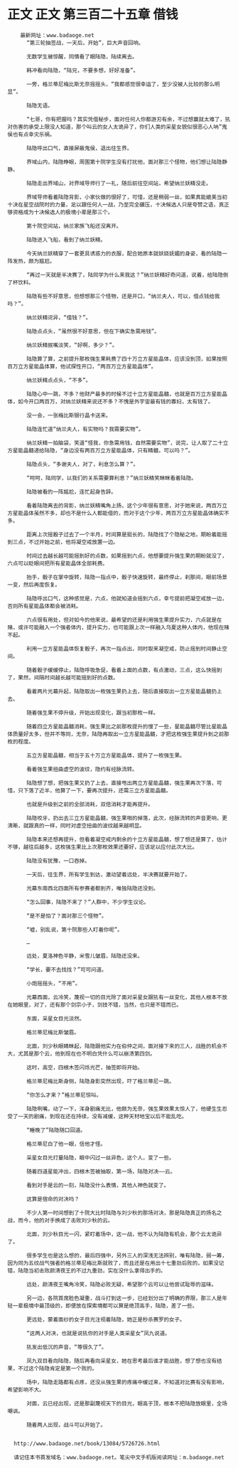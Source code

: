 # 正文 正文 第三百二十五章 借钱
        最新网址：www.badaoge.net
          “第三轮抽签战，一天后，开始”，巨大声音回响。
      
          无数学生被惊醒，同情看了眼陆隐，陆续离去。
      
          韩冲看向陆隐，“陆兄，不要多想，好好准备”。
      
          一旁，格兰蒂尼梅比斯无奈摇摇头，“我都感觉很幸运了，至少没被人比较的那么明显”。
      
          陆隐无语。
      
          “七哥，你有把握吗？其实凭借秘步，面对任何人你都游刃有余，不过想赢就太难了，犼对伤害的承受上限没人知道，那个叫云的女人太诡异了，你们人类的采星女貌似很恶心人呐”鬼侯也有点幸灾乐祸。
      
          陆隐呼出口气，直接屏蔽鬼侯，退出往生界。
      
          界域山内，陆隐睁眼，周围第十院学生没有打扰他，面对那三个怪物，他们想让陆隐静静。
      
          陆隐走出界域山，对界域导师行了一礼，随后前往空间站，希望纳兰妖精没走。
      
          界域导师看着陆隐背影，小家伙做的很好了，可惜，还是稍弱一丝，如果真能媲美当初十决在星空战院时的力量，足以跟任何人一战，乃至完全碾压，十决候选人只是夸赞之语，真正够资格成为十决候选人的极境小辈是那三个。
      
          第十院空间站，纳兰家族飞船还没离开。
      
          陆隐进入飞船，看到了纳兰妖精。
      
          今天纳兰妖精穿了一套更具诱惑力的衣服，配合她原本就妖娆妩媚的身姿，看的陆隐一阵发热，颇为尴尬。
      
          “再过一天就是半决赛了，陆同学为什么来我这？”纳兰妖精好奇问道，说着，给陆隐倒了杯饮料。
      
          陆隐有些不好意思，但想想那三个怪物，还是开口，“纳兰夫人，可以，借点钱给我吗？”。
      
          纳兰妖精诧异，“借钱？”。
      
          陆隐点点头，“虽然很不好意思，但在下确实急需用钱”。
      
          纳兰妖精抿嘴淡笑，“好啊，多少？”。
      
          陆隐算了算，之前提升那枚强生果耗费了四十万立方星能晶体，应该没到顶，如果按照百万立方星能晶体算，他试探性开口，“两百万立方星能晶体”。
      
          纳兰妖精点点头，“不多”。
      
          陆隐心中一跳，不多？他财产最多的时候不过十立方星能晶髓，也就是百万立方星能晶体，如今开口两百万，对纳兰妖精来说还不多？不愧是外宇宙最有钱的寡妇，太有钱了。
      
          没一会，一张梅比斯银行晶卡送来。
      
          陆隐连忙道“纳兰夫人，有实物吗？我需要实物”。
      
          纳兰妖精一拍脑袋，笑道“怪我，你急需用钱，自然需要实物”，说完，让人取了二十立方星能晶髓递给陆隐，“身边没有两百万立方星能晶体，只有精髓，可以吗？”。
      
          陆隐点头，“多谢夫人，对了，利息怎么算？”。
      
          “呵呵，陆同学，以我们的关系需要算利息？”纳兰妖精笑眯眯看着陆隐。
      
          陆隐被看的一阵尴尬，连忙起身告辞。
      
          看着陆隐离去的背影，纳兰妖精嘴角上扬，这个少年很有意思，对于她来说，两百万立方星能晶体虽然不多，却也不是什么人都能借的，而对于这个少年，两百万立方星能晶体确实不多。
      
          距离上次摇骰子过去了一个半月，时间算是挺长的，陆隐找了个隐秘之地，期盼着能摇到三点，不过开始之前，他将凝空戒放置一边。
      
          时间过去越长越可能摇到好的点数，如果摇到六点，他想要提升强生果的期盼就没了，六点可以眨眼间把所有星能晶体全部耗费。
      
          抬手，骰子在掌中旋转，陆隐一指点中，骰子快速旋转，最终停止，刹那间，眼前场景一变，然后再度恢复。
      
          陆隐呼出口气，这种感觉是，六点，他就知道会摇到六点，幸亏提前把凝空戒放一边，否则所有星能晶体都会被消耗。
      
          六点很有用处，但对如今的他来说，最希望的还是利用强生果提升实力，六点就是在赌，或许可能融入一个强者体内，提升实力，也可能跟上次一样融入乌夏这种人体内，他现在赌不起。
      
          利用一立方星能晶体恢复骰子，再次一指点出，同时取来凝空戒，防止摇到时间静止空间。
      
          随着骰子缓缓停止，陆隐呼吸急促，看着上面的点数，有点激动，三点，这么快摇到了，果然，间隔时间越长越可能摇到好的点数。
      
          看着两片光幕升起，陆隐取出一枚强生果扔上去，随后直接取出一立方星能晶髓扔上去。
      
          随着强生果不停升级，开始出现变化，跟当初那枚一样。
      
          随着四立方星能晶髓消耗，强生果比之前那枚提升的慢了一些，星能晶髓尽管比星能晶体质量好太多，但并不等同，无奈，陆隐再取出一立方星能晶髓，才把这枚强生果提升到之前那枚的程度。
      
          五立方星能晶髓，相当于五十万立方星能晶体，提升了一枚强生果。
      
          看着强生果扭曲虚空的波纹，隐约有经脉流转。
      
          陆隐想了想，把强生果又扔了上去，直接甩出两立方星能晶髓，强生果再次下落，可惜，只下落了近半，他算了一下，要再次提升，还需三立方星能晶髓。
      
          也就是升级到之前的全部消耗，双倍消耗才能再提升。
      
          陆隐咬牙，扔出去三立方星能晶髓，强生果啪的掉落，此次，经脉流转的声音更响，更清晰，就跟真的一样，同时对虚空扭曲的波纹越来越明显。
      
          陆隐本来还想再提升，但看着凝空戒内剩余的十立方星能晶髓，想了想还是算了，估计不够，越往后越多，这枚强生果比上次那枚效果还要好，应该足以应付此次大比。
      
          陆隐没有犹豫，一口吞掉。
      
          一天后，往生界，所有学生到达，激动望着远处，半决赛就要开始了。
      
          光幕东南西北四面所有参赛者都到齐，唯独陆隐还没到。
      
          “怎么回事，陆隐不来了？”人群中，不少学生议论。
      
          “是不是怕了？面对那三个怪物”。
      
          “嘘，别乱说，第十院那些人盯着你呢”。
      
          …
      
          远处，夏洛神色平静，米雪儿皱眉，陆隐还没来。
      
          “学长，要不去找找？”可可问道。
      
          小炮摇摇头，“不用”。
      
          光幕西面，云冷笑，蔑视一切的目光除了面对采星女跟犼有一丝变化，其他人根本不放在她眼里，对了，还有那个剑宗小子，剑技不错，当然，也只是不错而已。
      
          东面，采星女目光淡然。
      
          格兰蒂尼梅比斯皱眉。
      
          北面，刘少秋眼睛眯起，陆隐跟他实力在伯仲之间，面对接下来的三人，战胜的机会不大，尤其是那个云，他到现在也不明白凭什么可以崩溃第四剑。
      
          这时，高空，四根木签闪烁光芒，抽签即将开始。
      
          格兰蒂尼梅比斯身侧，陆隐身影突然出现，吓了格兰蒂尼一跳。
      
          “你怎么才来？”格兰蒂尼惊叫。
      
          陆隐咧嘴，动了一下，浑身剧痛无比，他颇为无奈，强生果效果太惊人了，他硬生生忍受了一天的剧痛，到现在还在持续，没有减缓，这种天材地宝以后不能乱吃。
      
          “睡晚了”陆隐随口回道。
      
          格兰蒂尼白了他一眼，信他才怪。
      
          采星女目光打量陆隐，眼中闪过一丝异色，这个人，变了一些。
      
          随着四道星能冲出，四根木签被抽取，第一场，陆隐对决——云。
      
          看到对手是云的一刻，陆隐没什么表情，其他人神色就变了。
      
          这算是宿命的对决吗？
      
          不少人第一时间想到了十院大比时陆隐与刘少秋的那场对决，那是陆隐真正的扬名之战，而今，他的对手换成了击败刘少秋的云。
      
          北面，刘少秋目光一闪，紧盯着场中，这一战，他不认为陆隐有机会，那个云太诡异了。
      
          很多学生也是这么想的，最后四强中，另外三人的深浅无法辨别，唯有陆隐，弱一筹，因为同为五纹战气强者的格兰蒂尼梅比斯就败了，而且还是在用出十七重劲后败的，如果没记错，陆隐当初击败颜清夜王的不过九重劲，实在没什么拿得出手的。
      
          远处，颜清夜王嘴角冷笑，陆隐必败无疑，希望那个云可以让他尝试耻辱的滋味。
      
          另一边，各院首席脸色凝重，战斗打到这一步，已经划分出了明确的界限，那三人是年轻一辈极境中最顶级的，即便放在探索境都可以算是绝顶高手，陆隐，差了一些。
      
          更远处，蒙着面纱的女子目光注视着陆隐，她正是秒杀赛罗的女子。
      
          “这两人对决，也就是说犼你的对手是人类采星女”凤九说道。
      
          犼发出低沉的声音，“等很久了”。
      
          凤九双目看向陆隐，随后再看向采星女，她在思考最后谁才能战胜，想了想也没有结果，不过这个陆隐肯定是第一个败的。
      
          场中，陆隐走路都有点疼，还没从强生果的疼痛中缓过来，不知道对比赛有没有影响，希望影响不大。
      
          对面，云已经出现，还是那副蔑视天下的目光，眼高于顶，根本不把陆隐放眼里，全场嘲讽。
      
          随着两人出现，战斗可以开始了。
      
      
      http://www.badaoge.net/book/13084/5726726.html
      
      请记住本书首发域名：www.badaoge.net。笔尖中文手机版阅读网址：m.badaoge.net